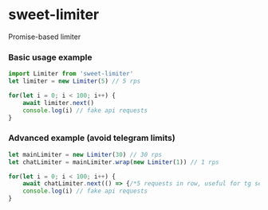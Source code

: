 
# sweet-limiter
Promise-based limiter

### Basic usage example
```js
import Limiter from 'sweet-limiter'
let limiter = new Limiter(5) // 5 rps

for(let i = 0; i < 100; i++) {
	await limiter.next()
	console.log(i) // fake api requests
}
```

### Advanced example (avoid telegram limits)
```js
let mainLimiter = new Limiter(30) // 30 rps
let chatLimiter = mainLimiter.wrap(new Limiter(1)) // 1 rps

for(let i = 0; i < 100; i++) {
	await chatLimiter.next(() => {/*5 requests in row, useful for tg sendMediaGroup*/}, 5)
	console.log(i) // fake api requests
}
```


